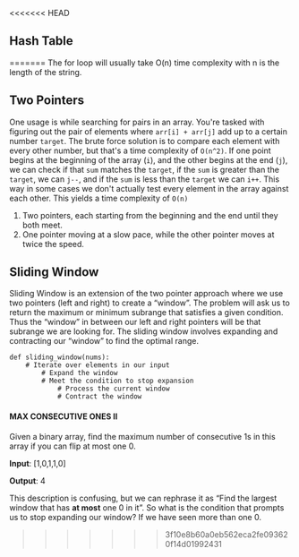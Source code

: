 <<<<<<< HEAD
## Hash Table
=======
The for loop will usually take O(n) time complexity with n is the length of the string.

## Two Pointers

One usage is while searching for pairs in an array. You're tasked with figuring out the pair of elements where `arr[i] + arr[j]` add up to a certain number `target`. The brute force solution is to compare each element with every other number, but that's a time complexity of `O(n^2)`. If one point begins at the beginning of the array (`i`), and the other begins at the end (`j`), we can check if that `sum` matches the `target`, if the `sum` is greater than the `target`, we can `j--`, and if the `sum` is less than the `target` we can `i++`. This way in some cases we don't actually test every element in the array against each other. This yields a time complexity of `O(n)`

1. Two pointers, each starting from the beginning and the end until they both meet.
2. One pointer moving at a slow pace, while the other pointer moves at twice the speed.

## Sliding Window

Sliding Window is an extension of the two pointer approach where we use two pointers (left and right) to create a “window”. The problem will ask us to return the maximum or minimum subrange that satisfies a given condition. Thus the “window” in between our left and right pointers will be that subrange we are looking for. The sliding window involves expanding and contracting our “window” to find the optimal range.

```
def sliding_window(nums):
    # Iterate over elements in our input
        # Expand the window
        # Meet the condition to stop expansion
            # Process the current window
            # Contract the window
```

#### MAX CONSECUTIVE ONES II

Given a binary array, find the maximum number of consecutive 1s in this array if you can flip at most one 0.

**Input**: [1,0,1,1,0]

**Output**: 4

This description is confusing, but we can rephrase it as “Find the largest window that has **at most** one 0 in it”. So what is the condition that prompts us to stop expanding our window? If we have seen more than one 0.
>>>>>>> 3f10e8b60a0eb562eca2fe093620f14d01992431
